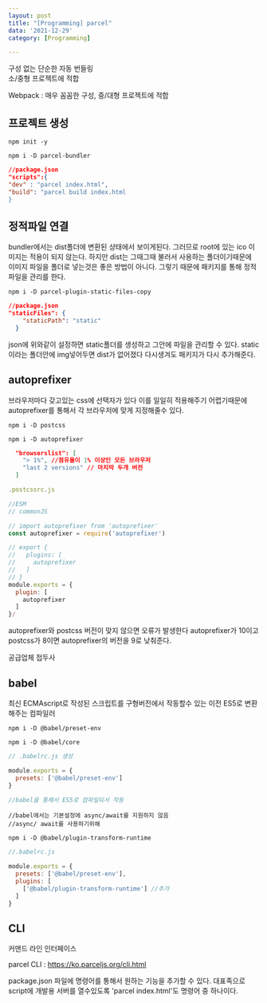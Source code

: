 ```yaml
---
layout: post
title: "[Programming] parcel"
data: '2021-12-29'
category: [Programming]

---
```


구성 없는 단순한 자동 번들링  
소/중형 프로젝트에 적합

  Webpack : 매우 꼼꼼한 구성, 중/대형 프로젝트에 적합

## 프로젝트 생성
```
npm init -y

npm i -D parcel-bundler
```
```json
//package.json
"scripts":{
"dev" : "parcel index.html",
"build": "parcel build index.html
}
```

## 정적파일 연결
bundler에서는 dist폴더에 변환된 상태에서 보이게된다. 그러므로 root에 있는 ico 이미지는 적용이 되지 않는다. 하지만 dist는 그때그때 불러서 사용하는 폴더이기때문에 이미지 파일을 폴더로 넣는것은 좋은 방법이 아니다. 
그렇기 때문에 패키지를 통해 정적파일을 관리를 한다.
```
npm i -D parcel-plugin-static-files-copy
```
```json
//package.json
"staticFiles": {
    "staticPath": "static"
  }
```
json에 위와같이 설정하면 static폴더를 생성하고 그안에 파일을 관리할 수 있다. static이라는 폴더안에 img넣어두면 dist가 없어졌다 다시생겨도 패키지가 다시 추가해준다. 

## autoprefixer
브라우저마다 갖고있는 css에 선택자가 있다 이를 일일히 적용해주기 어렵기때문에 autoprefixer를 통해서 각 브라우저에 맞게 지정해줄수 있다. 
```
npm i -D postcss

npm i -D autoprefixer
```
```json
  "browserslist": [
    "> 1%", //점유율이 1% 이상인 모든 브라우저
    "last 2 versions" // 마지막 두개 버전 
  ]
  ```

```js
.postcssrc.js

//ESM
// commonJS

// import autoprefixer from 'autoprefixer'
const autoprefixer = require('autoprefixer')

// export {
//   plugins: [
//     autoprefixer
//   ]
// }
module.exports = {
  plugin: [
    autoprefixer
  ]
}/
```
autoprefixer와 postcss 버전이 맞지 않으면 오류가 발생한다 autoprefixer가 10이고 postcss가 8이면 autoprefixer의 버전을 9로 낮춰준다. 

공급업체 접두사 


## babel
최신 ECMAscript로 작성된 스크립트를 구형버전에서 작동할수 있는 이전 ES5로 변환해주는 컴파일러

```
npm i -D @babel/preset-env

npm i -D @babel/core
```
```js
// .babelrc.js 생성

module.exports = {
  presets: ['@babel/preset-env']
}

//babel을 통해서 ES5로 컴파일되서 작동
```
```
//babel에서는 기본설정에 async/await를 지원하지 않음
//async/ await를 사용하기위해 

npm i -D @babel/plugin-transform-runtime
```

```js
//.babelrc.js

module.exports = {
  presets: ['@babel/preset-env'],
  plugins: [
    ['@babel/plugin-transform-runtime'] //추가
  ]
}
```

## CLI
커맨드 라인 인터페이스

parcel CLI : https://ko.parceljs.org/cli.html

package.json 파일에 명령어를 통해서 원하는 기능을 추가할 수 있다. 대표족으로 script에 개발용 서버를 열수있도록 'parcel index.html'도 명령어 중 하나이다. 
